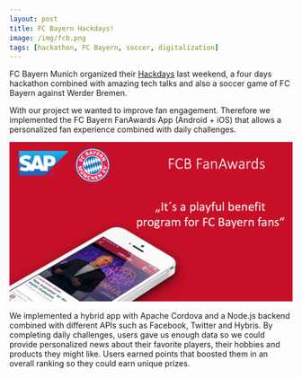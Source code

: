 ```yaml
---
layout: post
title: FC Bayern Hackdays!
image: /img/fcb.png
tags: [hackathon, FC Bayern, soccer, digitalization]
---
```


FC Bayern Munich organized their [Hackdays](https://hackdays.fcbayern.com/) last weekend, a four days hackathon combined with amazing tech talks and also a soccer game of FC Bayern against Werder Bremen.

With our project we wanted to improve fan engagement. Therefore we implemented the FC Bayern FanAwards App (Android + iOS) that allows a personalized fan experience combined with daily challenges.

![FC Bayern FanAwards App](/img/fcbapp.png)

We implemented a hybrid app with Apache Cordova and a Node.js backend combined with different APIs such as Facebook, Twitter and Hybris. By completing daily challenges, users gave us enough data so we could provide personalized news about their favorite players, their hobbies and products they might like. Users earned points that boosted them in an overall ranking so they could earn unique prizes.
